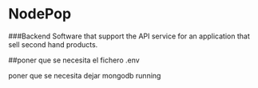 # NodePop

###Backend Software that support the API service for an application that sell second hand products.

##poner que se necesita el fichero .env

poner que se necesita dejar mongodb running